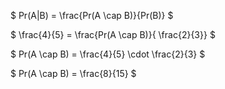 $ Pr(A|B) = \frac{Pr(A \cap B)}{Pr(B)} $

$ \frac{4}{5} = \frac{Pr(A \cap B)}{ \frac{2}{3}} $

$ Pr(A \cap B) = \frac{4}{5} \cdot \frac{2}{3} $

$ Pr(A \cap B) = \frac{8}{15} $
